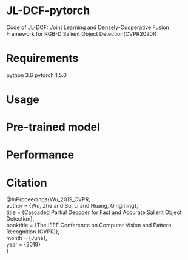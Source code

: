 # JL-DCF-pytorch

Code of JL-DCF: Joint Learning and Densely-Cooperative Fusion Framework for RGB-D Salient Object Detection(CVPR2020))
# Requirements
python 3.6 pytorch 1.5.0
# Usage

# Pre-trained model

# Performance


# Citation
@InProceedings{Wu_2019_CVPR,<br>
author = {Wu, Zhe and Su, Li and Huang, Qingming},<br>
title = {Cascaded Partial Decoder for Fast and Accurate Salient Object Detection},<br>
booktitle = {The IEEE Conference on Computer Vision and Pattern Recognition (CVPR)},<br>
month = {June},<br>
year = {2019}<br>
}
